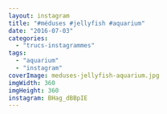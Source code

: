 ```yaml
---
layout: instagram
title: "#méduses #jellyfish #aquarium"
date: "2016-07-03"
categories: 
  - "trucs-instagrammes"
tags: 
  - "aquarium"
  - "instagram"
coverImage: meduses-jellyfish-aquarium.jpg
imgWidth: 360
imgHeight: 360
instagram: BHag_dBBpIE
---
```

